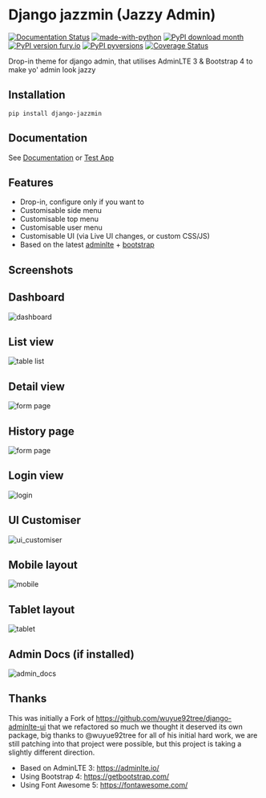 # Django jazzmin (Jazzy Admin)

[![Documentation Status](https://readthedocs.org/projects/django-jazzmin/badge/?version=latest)](http://django-jazzmin.readthedocs.io/?badge=latest)
[![made-with-python](https://img.shields.io/badge/Made%20with-Python-1f425f.svg)](https://www.python.org/)
[![PyPI download month](https://img.shields.io/pypi/dm/django-jazzmin.svg)](https://pypi.python.org/pypi/django-jazzmin/)
[![PyPI version fury.io](https://badge.fury.io/py/django-jazzmin.svg)](https://pypi.python.org/pypi/django-jazzmin/)
[![PyPI pyversions](https://img.shields.io/pypi/pyversions/django-jazzmin.svg)](https://pypi.python.org/pypi/django-jazzmin/)
[![Coverage Status](https://coveralls.io/repos/github/farridav/django-jazzmin/badge.svg?branch=master)](https://coveralls.io/github/farridav/django-jazzmin?branch=master)

Drop-in theme for django admin, that utilises AdminLTE 3 & Bootstrap 4 to make yo' admin look jazzy

## Installation
```
pip install django-jazzmin
```

## Documentation
See [Documentation](https://django-jazzmin.readthedocs.io/) or [Test App](./tests/test_app/settings.py)

## Features
- Drop-in, configure only if you want to
- Customisable side menu
- Customisable top menu
- Customisable user menu
- Customisable UI (via Live UI changes, or custom CSS/JS)
- Based on the latest [adminlte](https://adminlte.io/) + [bootstrap](https://getbootstrap.com/)

## Screenshots

## Dashboard
![dashboard](docs/img/dashboard.png)

## List view
![table list](docs/img/list_view.png)

## Detail view
![form page](docs/img/detail_view.png)

## History page
![form page](docs/img/history_page.png)

## Login view
![login](docs/img/login.png)

## UI Customiser
![ui_customiser](docs/img/ui_customiser.png)

## Mobile layout
![mobile](docs/img/dashboard_mobile.png)

## Tablet layout
![tablet](docs/img/dashboard_tablet.png)

## Admin Docs (if installed)
![admin_docs](docs/img/admin_docs.png)

## Thanks
This was initially a Fork of https://github.com/wuyue92tree/django-adminlte-ui that we refactored so much we thought it
deserved its own package, big thanks to @wuyue92tree for all of his initial hard work, we are still patching into that
project were possible, but this project is taking a slightly different direction.

- Based on AdminLTE 3: https://adminlte.io/
- Using Bootstrap 4: https://getbootstrap.com/
- Using Font Awesome 5: https://fontawesome.com/
